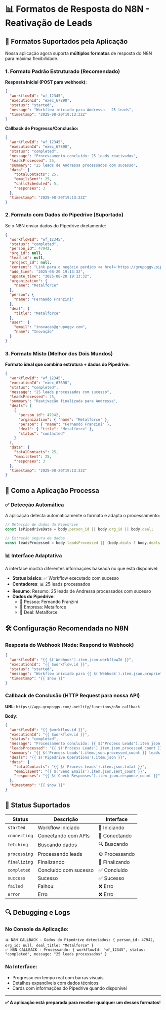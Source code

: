# 📊 Formatos de Resposta do N8N - Reativação de Leads

## 🎯 **Formatos Suportados pela Aplicação**

Nossa aplicação agora suporta **múltiplos formatos** de resposta do N8N para máxima flexibilidade.

### 1. **Formato Padrão Estruturado (Recomendado)**

**Resposta Inicial (POST para webhook):**
```json
{
  "workflowId": "wf_12345",
  "executionId": "exec_67890",
  "status": "started",
  "message": "Workflow iniciado para Andressa - 25 leads",
  "timestamp": "2025-08-20T19:13:32Z"
}
```

**Callback de Progresso/Conclusão:**
```json
{
  "workflowId": "wf_12345",
  "executionId": "exec_67890", 
  "status": "completed",
  "message": "Processamento concluído: 25 leads reativados",
  "leadsProcessed": 25,
  "summary": "25 leads de Andressa processados com sucesso",
  "data": {
    "totalContacts": 25,
    "emailsSent": 25,
    "callsScheduled": 5,
    "responses": 3
  },
  "timestamp": "2025-08-20T19:13:32Z"
}
```

### 2. **Formato com Dados do Pipedrive (Suportado)**

Se o N8N enviar dados do Pipedrive diretamente:

```json
{
  "workflowId": "wf_12345",
  "status": "completed",
  "person_id": 47942,
  "org_id": null,
  "lead_id": null,
  "project_id": null,
  "content": "Link para o negócio perdido <a href='https://grupoggv.pipedrive.com/deal/58396'...",
  "add_time": "2025-08-20 19:13:32",
  "update_time": "2025-08-20 19:13:32",
  "organization": {
    "name": "Metalforce"
  },
  "person": {
    "name": "Fernando Franzini"
  },
  "deal": {
    "title": "Metalforce"
  },
  "user": {
    "email": "inovacao@grupoggv.com",
    "name": "Inovação"
  }
}
```

### 3. **Formato Misto (Melhor dos Dois Mundos)**

**Formato ideal que combina estrutura + dados do Pipedrive:**

```json
{
  "workflowId": "wf_12345",
  "executionId": "exec_67890",
  "status": "completed",
  "message": "25 leads processados com sucesso",
  "leadsProcessed": 25,
  "summary": "Reativação finalizada para Andressa",
  "deals": [
    {
      "person_id": 47942,
      "organization": { "name": "Metalforce" },
      "person": { "name": "Fernando Franzini" },
      "deal": { "title": "Metalforce" },
      "status": "contacted"
    }
  ],
  "data": {
    "totalContacts": 25,
    "emailsSent": 25,
    "responses": 3
  },
  "timestamp": "2025-08-20T19:13:32Z"
}
```

## 🔧 **Como a Aplicação Processa**

### ✅ **Detecção Automática**
A aplicação detecta automaticamente o formato e adapta o processamento:

```javascript
// Detecção de dados do Pipedrive
const isPipedriveData = body.person_id || body.org_id || body.deal;

// Extração segura de dados
const leadsProcessed = body.leadsProcessed || (body.deals ? body.deals.length : 0);
```

### 📊 **Interface Adaptativa**
A interface mostra diferentes informações baseada no que está disponível:

- **Status básico**: ✅ Workflow executado com sucesso
- **Contadores**: 📊 25 leads processados  
- **Resumo**: Resumo: 25 leads de Andressa processados com sucesso
- **Dados do Pipedrive**: 
  - 👤 Pessoa: Fernando Franzini
  - 🏢 Empresa: Metalforce
  - 💼 Deal: Metalforce

## 🛠️ **Configuração Recomendada no N8N**

### **Resposta do Webhook (Node: Respond to Webhook)**

```json
{
  "workflowId": "{{ $('Webhook').item.json.workflowId }}",
  "executionId": "{{ $workflow.id }}",
  "status": "started",
  "message": "Workflow iniciado para {{ $('Webhook').item.json.proprietario }} - {{ $('Webhook').item.json.numero_negocio }} leads",
  "timestamp": "{{ $now }}"
}
```

### **Callback de Conclusão (HTTP Request para nossa API)**

**URL**: `https://app.grupoggv.com/.netlify/functions/n8n-callback`

**Body**:
```json
{
  "workflowId": "{{ $workflow.id }}",
  "executionId": "{{ $workflow.id }}",
  "status": "completed",
  "message": "Processamento concluído: {{ $('Process Leads').item.json.processed_count }} leads reativados",
  "leadsProcessed": "{{ $('Process Leads').item.json.processed_count }}",
  "summary": "{{ $('Process Leads').item.json.processed_count }} leads de {{ $('Webhook').item.json.proprietario }} processados com sucesso",
  "deals": "{{ $('Pipedrive Operations').item.json }}",
  "data": {
    "totalContacts": "{{ $('Process Leads').item.json.total }}",
    "emailsSent": "{{ $('Send Emails').item.json.sent_count }}",
    "responses": "{{ $('Check Responses').item.json.response_count }}"
  },
  "timestamp": "{{ $now }}"
}
```

## 🎯 **Status Suportados**

| Status | Descrição | Interface |
|--------|-----------|-----------|
| `started` | Workflow iniciado | 🚀 Iniciando |
| `connecting` | Conectando com APIs | 🔌 Conectando |
| `fetching` | Buscando dados | 🔍 Buscando |
| `processing` | Processando leads | ⚙️ Processando |
| `finalizing` | Finalizando | 📝 Finalizando |
| `completed` | Concluído com sucesso | ✅ Concluído |
| `success` | Sucesso | ✅ Sucesso |
| `failed` | Falhou | ❌ Erro |
| `error` | Erro | ❌ Erro |

## 🔍 **Debugging e Logs**

### **No Console da Aplicação**:
```
📊 N8N CALLBACK - Dados do Pipedrive detectados: { person_id: 47942, org_id: null, deal_title: "Metalforce" }
✅ N8N CALLBACK - Processando: { workflowId: "wf_12345", status: "completed", message: "25 leads processados" }
```

### **Na Interface**:
- Progresso em tempo real com barras visuais
- Detalhes expandíveis com dados técnicos
- Cards com informações do Pipedrive quando disponível

---

**✅ A aplicação está preparada para receber qualquer um desses formatos!**
